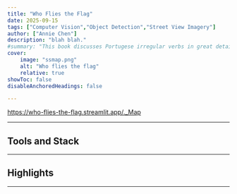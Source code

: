 ```yaml
---
title: "Who Flies the Flag" 
date: 2025-09-15
tags: ["Computer Vision","Object Detection","Street View Imagery"]
author: ["Annie Chen"]
description: "blah blah."
#summary: "This book discusses Portugese irregular verbs in great details."
cover:
    image: "ssmap.png"
    alt: "Who flies the flag"
    relative: true
showToc: false
disableAnchoredHeadings: false

---
```


<!-- ![map](/static/ssmap.png) -->
<!-- ![Img](static/ssmap.png) -->

https://who-flies-the-flag.streamlit.app/._Map 

---
## Tools and Stack



---
## Highlights





---


